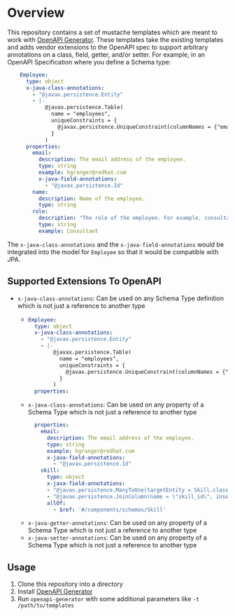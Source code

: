 # Overview

This repository contains a set of mustache templates which are meant to work with [OpenAPI Generator](https://openapi-generator.tech/). These
templates take the existing templates and adds vendor extensions to the OpenAPI spec to support arbitrary annotations on a class,
field, getter, and/or setter. For example, in an OpenAPI Specification where you define a Schema type:

```yaml
    Employee:
      type: object
      x-java-class-annotations:
        - "@javax.persistence.Entity"
        - |-
            @javax.persistence.Table(
              name = "employees",
              uniqueConstraints = {
                @javax.persistence.UniqueConstraint(columnNames = {"email"})
              }
            )
      properties:
        email:
          description: The email address of the employee.
          type: string
          example: hgranger@redhat.com
          x-java-field-annotations:
            - "@javax.persistence.Id"
        name:
          description: Name of the employee.
          type: string
        role:
          description: "The role of the employee. For example, consultant, PM, TSM, etc."
          type: string
          example: Consultant
```

The `x-java-class-annotations` and the `x-java-field-annotations` would be integrated into the model for `Employee` so that it would be compatible with JPA.


## Supported Extensions To OpenAPI

* `x-java-class-annotations`: Can be used on any Schema Type definition which is not just a reference to another type
  * ```yaml
    Employee:
      type: object
      x-java-class-annotations:
        - "@javax.persistence.Entity"
        - |-
            @javax.persistence.Table(
              name = "employees",
              uniqueConstraints = {
                @javax.persistence.UniqueConstraint(columnNames = {"email"})
              }
            )
      properties:
    ```
  * `x-java-class-annotations`: Can be used on any property of a Schema Type which is not just a reference to another type
    ```yaml
      properties:
        email:
          description: The email address of the employee.
          type: string
          example: hgranger@redhat.com
          x-java-field-annotations:
            - "@javax.persistence.Id"
        skill:
          type: object
          x-java-field-annotations:
          - "@javax.persistence.ManyToOne(targetEntity = Skill.class)"
          - "@javax.persistence.JoinColumn(name = \"skill_id\", insertable = false, updatable = false)"
          allOf:
            - $ref: '#/components/schemas/Skill'
    ```
  * `x-java-getter-annotations`: Can be used on any property of a Schema Type which is not just a reference to another type
  * `x-java-setter-annotations`: Can be used on any property of a Schema Type which is not just a reference to another type

## Usage

1. Clone this repository into a directory
2. Install [OpenAPI Generator](https://openapi-generator.tech/docs/installation)
3. Run `openapi-generator` with some additional parameters like `-t /path/to/templates`
